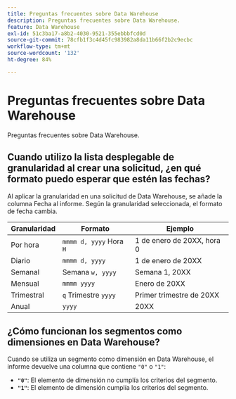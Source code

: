 ```yaml
---
title: Preguntas frecuentes sobre Data Warehouse
description: Preguntas frecuentes sobre Data Warehouse.
feature: Data Warehouse
exl-id: 51c3ba17-a8b2-4030-9521-355ebbbfcd0d
source-git-commit: 78cfb1f3c4d45fc983982a8da11b66f2b2c9ecbc
workflow-type: tm+mt
source-wordcount: '132'
ht-degree: 84%

---
```


# Preguntas frecuentes sobre Data Warehouse

Preguntas frecuentes sobre Data Warehouse.

## Cuando utilizo la lista desplegable de granularidad al crear una solicitud, ¿en qué formato puedo esperar que estén las fechas?

Al aplicar la granularidad en una solicitud de Data Warehouse, se añade la columna Fecha al informe. Según la granularidad seleccionada, el formato de fecha cambia.

| Granularidad | Formato | Ejemplo |
| --- | --- | --- |
| Por hora | `mmmm d, yyyy` Hora `H` | 1 de enero de 20XX, hora 0 |
| Diario | `mmmm d, yyyy` | 1 de enero de 20XX |
| Semanal | Semana `w, yyyy` | Semana 1, 20XX |
| Mensual | `mmmm yyyy` | Enero de 20XX |
| Trimestral | `q` Trimestre `yyyy` | Primer trimestre de 20XX |
| Anual | `yyyy` | 20XX |

## ¿Cómo funcionan los segmentos como dimensiones en Data Warehouse?

Cuando se utiliza un segmento como dimensión en Data Warehouse, el informe devuelve una columna que contiene `"0"` o `"1"`:

* **`"0"`**: El elemento de dimensión no cumplía los criterios del segmento.
* **`"1"`**: El elemento de dimensión cumplía los criterios del segmento.
